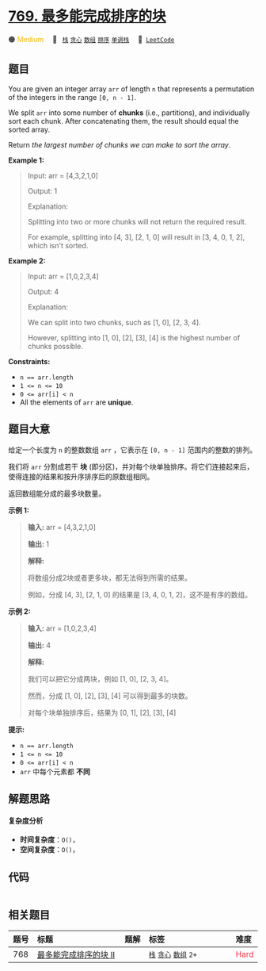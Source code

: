 # [769. 最多能完成排序的块](https://leetcode.com/problems/max-chunks-to-make-sorted)

🟠 <font color=#ffb800>Medium</font>&emsp; 🔖&ensp; [`栈`](/leetcode/outline/tag/stack.md) [`贪心`](/leetcode/outline/tag/greedy.md) [`数组`](/leetcode/outline/tag/array.md) [`排序`](/leetcode/outline/tag/sorting.md) [`单调栈`](/leetcode/outline/tag/monotonic-stack.md)&emsp; 🔗&ensp;[`LeetCode`](https://leetcode.com/problems/max-chunks-to-make-sorted)


## 题目

You are given an integer array `arr` of length `n` that represents a
permutation of the integers in the range `[0, n - 1]`.

We split `arr` into some number of **chunks** (i.e., partitions), and
individually sort each chunk. After concatenating them, the result should
equal the sorted array.

Return _the largest number of chunks we can make to sort the array_.



**Example 1:**

> Input: arr = [4,3,2,1,0]
> 
> Output: 1
> 
> Explanation:
> 
> Splitting into two or more chunks will not return the required result.
> 
> For example, splitting into [4, 3], [2, 1, 0] will result in [3, 4, 0, 1, 2], which isn't sorted.

**Example 2:**

> Input: arr = [1,0,2,3,4]
> 
> Output: 4
> 
> Explanation:
> 
> We can split into two chunks, such as [1, 0], [2, 3, 4].
> 
> However, splitting into [1, 0], [2], [3], [4] is the highest number of chunks possible.

**Constraints:**

  * `n == arr.length`
  * `1 <= n <= 10`
  * `0 <= arr[i] < n`
  * All the elements of `arr` are **unique**.


## 题目大意

给定一个长度为 `n` 的整数数组 `arr` ，它表示在 `[0, n - 1]` 范围内的整数的排列。

我们将 `arr` 分割成若干 **块** (即分区)，并对每个块单独排序。将它们连接起来后，使得连接的结果和按升序排序后的原数组相同。

返回数组能分成的最多块数量。



**示例 1:**

> 
> 
> 
> 
> 
> **输入:** arr = [4,3,2,1,0]
> 
> **输出:** 1
> 
> **解释:**
> 
> 将数组分成2块或者更多块，都无法得到所需的结果。
> 
> 例如，分成 [4, 3], [2, 1, 0] 的结果是 [3, 4, 0, 1, 2]，这不是有序的数组。
> 
> 

**示例 2:**

> 
> 
> 
> 
> 
> **输入:** arr = [1,0,2,3,4]
> 
> **输出:** 4
> 
> **解释:**
> 
> 我们可以把它分成两块，例如 [1, 0], [2, 3, 4]。
> 
> 然而，分成 [1, 0], [2], [3], [4] 可以得到最多的块数。
> 
> 对每个块单独排序后，结果为 [0, 1], [2], [3], [4]
> 
> 



**提示:**

  * `n == arr.length`
  * `1 <= n <= 10`
  * `0 <= arr[i] < n`
  * `arr` 中每个元素都 **不同**


## 解题思路

#### 复杂度分析

- **时间复杂度**：`O()`，
- **空间复杂度**：`O()`，

## 代码

```javascript

```

## 相关题目

| 题号 | 标题 | 题解 | 标签 | 难度 |
| :------: | :------ | :------: | :------ | :------ |
| 768 | [最多能完成排序的块 II](https://leetcode.com/problems/max-chunks-to-make-sorted-ii) |  |  [`栈`](/leetcode/outline/tag/stack.md) [`贪心`](/leetcode/outline/tag/greedy.md) [`数组`](/leetcode/outline/tag/array.md) `2+` | <font color=#ff334b>Hard</font> |

<style>
.blue {
    background-color: #096dd9;
    padding: 0.25rem 0.5rem;
    margin: 0;
    font-size: 0.85em;
    border-radius: 3px;
    color: white;
    font-weight: 500;
}
table th:first-of-type { width: 10%; }
table th:nth-of-type(2) { width: 35%; }
table th:nth-of-type(3) { width: 10%; }
table th:nth-of-type(4) { width: 35%; }
table th:nth-of-type(5) { width: 10%; }
</style>
